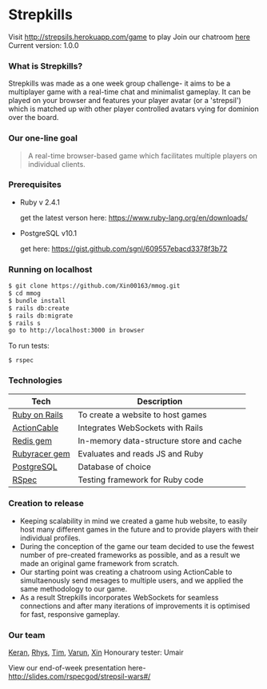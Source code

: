# Strepkills
Visit http://strepsils.herokuapp.com/game to play
Join our chatroom [here](http://strepsils.herokuapp.com/)
Current version: 1.0.0

### What is Strepkills?
Strepkills was made as a one week group challenge- it aims to be a multiplayer game with a real-time chat and minimalist gameplay. It can be played on your browser and features your player avatar (or a 'strepsil') which is matched up with other player controlled avatars vying for dominion over the board.

### Our one-line goal
> A real-time browser-based game which facilitates multiple players on individual clients.

### Prerequisites
- Ruby v 2.4.1

  get the latest verson here: https://www.ruby-lang.org/en/downloads/
  
- PostgreSQL v10.1

  get here: https://gist.github.com/sgnl/609557ebacd3378f3b72

### Running on localhost

```sh
$ git clone https://github.com/Xin00163/mmog.git
$ cd mmog
$ bundle install
$ rails db:create
$ rails db:migrate
$ rails s
go to http://localhost:3000 in browser
```

To run tests:
```
$ rspec
```

### Technologies
| Tech | Description |
| ------ | ------ |
| [Ruby on Rails](http://rubyonrails.org/) | To create a website to host games |
| [ActionCable](http://guides.rubyonrails.org/action_cable_overview.html) | Integrates WebSockets with Rails |
| [Redis gem](https://redis.io/) | In-memory data-structure store and cache |
| [Rubyracer gem](https://github.com/cowboyd/therubyracer) | Evaluates and reads JS and Ruby |
| [PostgreSQL](https://www.postgresql.org/) | Database of choice |
| [RSpec](http://rspec.info/) | Testing framework for Ruby code |

### Creation to release

* Keeping scalability in mind we created a game hub website, to easily host many different games in the future and to provide players with their individual profiles.
* During the conception of the game our team decided to use the fewest number of pre-created frameworks as possible, and as a result we made an original game framework from scratch.
* Our starting point was creating a chatroom using ActionCable to simultaenously send mesages to multiple users, and we applied the same methodology to our game.
* As a result Strepkills incorporates WebSockets for seamless connections and after many iterations of improvements it is optimised for fast, responsive gameplay.  

### Our team
[Keran](https://github.com/ker-an), [Rhys](https://github.com/rskyte), [Tim](https://github.com/Le5tes), [Varun](https://github.com/VarunCodes), [Xin](https://github.com/Xin00163)
Honourary tester: Umair

View our end-of-week presentation here- http://slides.com/rspecgod/strepsil-wars#/
